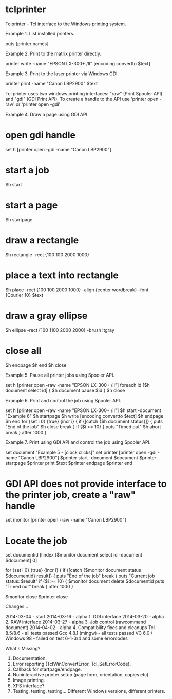 # tclprinter


Tclprinter - Tcl interface to the Windows printing system.


Example 1. List installed printers.

puts [printer names]


Example 2. Print to the matrix printer directly.

printer write -name "EPSON LX-300+ /II" [encoding convertto $text]


Example 3. Print to the laser printer via Windows GDI.

printer print -name "Canon LBP2900" $text


Tcl printer uses two windows printing interfaces: "raw" (Print Spooler API) and "gdi" (GDI Print API).
To create a handle to the API use  'printer open -raw'  or 'printer open -gdi'


Example 4. Draw a page using GDI API

# open gdi handle
set h [printer open -gdi -name "Canon LBP2900"]

# start a job
$h start

# start a page
$h startpage

# draw a rectangle
$h rectangle -rect {100 100 2000 1000}

# place a text into rectangle
$h place -rect {100 100 2000 1000} -align {center wordbreak} -font {Courier 10} $text

# draw a gray ellipse
$h ellipse -rect {100 1100 2000 2000} -brush ltgray

# close all
$h endpage
$h end
$h close


Example 5. Pause all printer jobs using Spooler API.

set h [printer open -raw -name "EPSON LX-300+ /II"]
foreach id [$h document select id] {
    $h document pause $id
}
$h close


Example 6. Print and control the job using Spooler API.

set h [printer open -raw -name "EPSON LX-300+ /II"]
$h start -document "Example 6"
$h startpage
$h write [encoding convertto $text]
$h endpage
$h end
for {set i 0}  {true}  {incr i} {
    if {[catch {$h document status}]} {
        puts "End of the job"
        $h close
        break
    }
    if {$i >= 10} {
        puts "Timed out"
        $h abort
        break
    }
    after 1000
}


Example 7. Print using GDI API and control the job using Spooler API.

set document "Example 5 - [clock clicks]"
set printer [printer open -gdi -name "Canon LBP2900"]
$printer start -document $document
$printer startpage
$printer print $text
$printer endpage
$printer end

# GDI API does not provide interface to the printer job, create a "raw" handle
set monitor [printer open -raw -name "Canon LBP2900"]

# Locate the job 
set documentid [lindex [$monitor document select id -document $document] 0]

for {set i 0} {true} {incr i} {
    if {[catch {$monitor document status $documentid} result]} {
        puts "End of the job"
        break
    }
    puts "Current job status: $result"
    if {$i >= 10} {
        $monitor document delete $documentid
        puts "Timed out"
        break
    }
    after 1000
}

$monitor close
$printer close


Changes...

2014-03-04 - start
2014-03-16 - alpha 1. GDI interface
2014-03-20 - alpha 2. RAW interface
2014-03-27 - alpha 3. Job control (rawcommand document)
2014-04-02 - alpha 4. Compatibility fixes and cleanups
                      Tcl 8.5/8.6 - all tests passed
                      Gcc 4.8.1 (mingw) - all tests passed
                      VC 6.0 / Windows 98 - failed on test 6-1-3/4 and some errorcodes


What's Missing?

1. Documentation.
2. Error reporting (TclWinConvertError, Tcl_SetErrorCode).
3. Callback for startpage/endpage.
4. Noninteractive printer setup (page form, orientation, copies etc).
5. Image printing.
6. XPS interface?
7. Testing, testing, testing... Different Windows versions, different printers.
